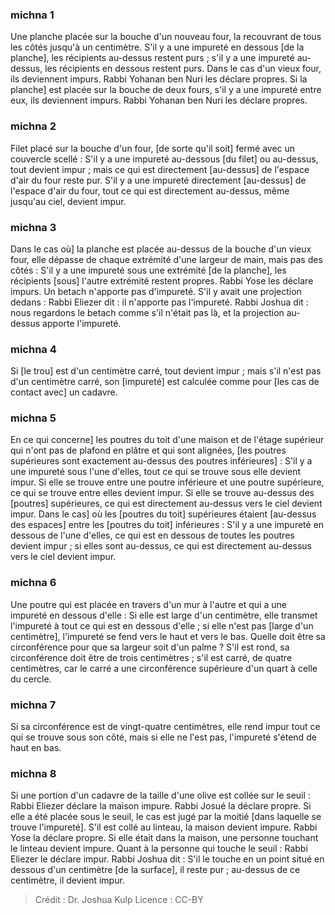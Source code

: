 
### michna 1
Une planche placée sur la bouche d'un nouveau four, la recouvrant de tous les côtés jusqu'à un centimètre. S'il y a une impureté en dessous [de la planche], les récipients au-dessus restent purs ; s'il y a une impureté au-dessus, les récipients en dessous restent purs. Dans le cas d'un vieux four, ils deviennent impurs. Rabbi Yohanan ben Nuri les déclare propres. Si la planche] est placée sur la bouche de deux fours, s'il y a une impureté entre eux, ils deviennent impurs. Rabbi Yohanan ben Nuri les déclare propres.

### michna 2
Filet placé sur la bouche d'un four, [de sorte qu'il soit] fermé avec un couvercle scellé : S'il y a une impureté au-dessous [du filet] ou au-dessus, tout devient impur ; mais ce qui est directement [au-dessus] de l'espace d'air du four reste pur. S'il y a une impureté directement [au-dessus] de l'espace d'air du four, tout ce qui est directement au-dessus, même jusqu'au ciel, devient impur.

### michna 3
Dans le cas où] la planche est placée au-dessus de la bouche d'un vieux four, elle dépasse de chaque extrémité d'une largeur de main, mais pas des côtés : S'il y a une impureté sous une extrémité [de la planche], les récipients [sous] l'autre extrémité restent propres. Rabbi Yose les déclare impurs. Un betach n'apporte pas d'impureté. S'il y avait une projection dedans : Rabbi Eliezer dit : il n'apporte pas l'impureté. Rabbi Joshua dit : nous regardons le betach comme s'il n'était pas là, et la projection au-dessus apporte l'impureté.

### michna 4
Si [le trou] est d'un centimètre carré, tout devient impur ; mais s'il n'est pas d'un centimètre carré, son [impureté] est calculée comme pour [les cas de contact avec] un cadavre.

### michna 5
En ce qui concerne] les poutres du toit d'une maison et de l'étage supérieur qui n'ont pas de plafond en plâtre et qui sont alignées, [les poutres supérieures sont exactement au-dessus des poutres inférieures] : S'il y a une impureté sous l'une d'elles, tout ce qui se trouve sous elle devient impur. Si elle se trouve entre une poutre inférieure et une poutre supérieure, ce qui se trouve entre elles devient impur. Si elle se trouve au-dessus des [poutres] supérieures, ce qui est directement au-dessus vers le ciel devient impur. Dans le cas] où les [poutres du toit] supérieures étaient [au-dessus des espaces] entre les [poutres du toit] inférieures : S'il y a une impureté en dessous de l'une d'elles, ce qui est en dessous de toutes les poutres devient impur ; si elles sont au-dessus, ce qui est directement au-dessus vers le ciel devient impur.

### michna 6
Une poutre qui est placée en travers d'un mur à l'autre et qui a une impureté en dessous d'elle : Si elle est large d'un centimètre, elle transmet l'impureté à tout ce qui est en dessous d'elle ; si elle n'est pas [large d'un centimètre], l'impureté se fend vers le haut et vers le bas. Quelle doit être sa circonférence pour que sa largeur soit d'un palme ? S'il est rond, sa circonférence doit être de trois centimètres ; s'il est carré, de quatre centimètres, car le carré a une circonférence supérieure d'un quart à celle du cercle.

### michna 7
Si sa circonférence est de vingt-quatre centimètres, elle rend impur tout ce qui se trouve sous son côté, mais si elle ne l'est pas, l'impureté s'étend de haut en bas.

### michna 8
Si une portion d'un cadavre de la taille d'une olive est collée sur le seuil : Rabbi Eliezer déclare la maison impure. Rabbi Josué la déclare propre. Si elle a été placée sous le seuil, le cas est jugé par la moitié [dans laquelle se trouve l'impureté]. S'il est collé au linteau, la maison devient impure. Rabbi Yose la déclare propre. Si elle était dans la maison, une personne touchant le linteau devient impure. Quant à la personne qui touche le seuil : Rabbi Eliezer le déclare impur. Rabbi Joshua dit : S'il le touche en un point situé en dessous d'un centimètre [de la surface], il reste pur ; au-dessus de ce centimètre, il devient impur.

>Crédit : Dr. Joshua Kulp
>Licence : CC-BY